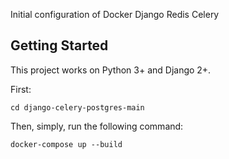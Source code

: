 

Initial configuration of Docker Django Redis Celery

## Getting Started
This project works on Python 3+ and Django 2+.

First:

```
cd django-celery-postgres-main 
```

Then, simply, run the following command:

```
docker-compose up --build
```

